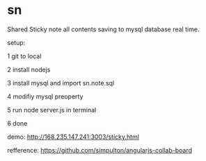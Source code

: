 # sn

Shared Sticky note all contents saving to mysql database real time.

setup:

1 git to local

2 install nodejs

3 install mysql and import sn.note.sql

4 modifiy mysql preoperty

5 run node server.js  in terminal

6 done

demo: http://168.235.147.241:3003/sticky.html

refference: https://github.com/simpulton/angularjs-collab-board
